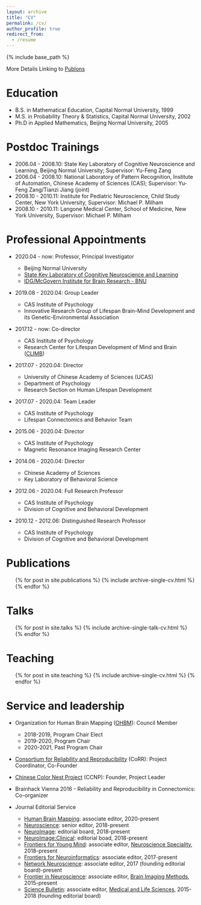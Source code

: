 ```yaml
---
layout: archive
title: "CV"
permalink: /cv/
author_profile: true
redirect_from:
  - /resume
---
```


{% include base_path %}

More Details Linking to [Publons](https://publons.com/researcher/1242801/xi-nian-zuo)

Education
======
* B.S. in Mathematical Education, Capital Normal University, 1999
* M.S. in Probability Theory & Statistics, Capital Normal University, 2002
* Ph.D in Applied Mathematics, Beijing Normal University, 2005

Postdoc Trainings
======
* 2006.04 - 2008.10: State Key Laboratory of Cognitive Neuroscience and Learning, Beijing Normal University; Supervisor: Yu-Feng Zang
* 2006.04 - 2008.10: National Laboratory of Pattern Recognition, Institute of Automation, Chinese Academy of Sciences (CAS); Supervisor: Yu-Feng Zang/Tianzi Jiang (joint)
* 2008.10 - 2010.11: Institute for Pediatric Neuroscience, Child Study Center, New York University, Supervisor: Michael P. Milham
* 2008.10 - 2010.11: Langone Medical Center, School of Medicine, New York University, Supervisor: Michael P. Milham

Professional Appointments
======
* 2020.04 - now: Professor, Principal Investigator
  * Beijing Normal University
  * [State Key Laboratory of Cognitive Neuroscience and Learning](http://brain.bnu.edu.cn/en/Home)
  * [IDG/McGovern Institute for Brain Research - BNU](http://imibr.bnu.edu.cn/en)

* 2019.08 - 2020.04: Group Leader
  * CAS Institute of Psychology
  * Innovative Research Group of Lifespan Brain-Mind Development and its Genetic-Environmental Association
  
* 2017.12 - now: Co-director
  * CAS Institute of Psychology
  * Research Center for Lifespan Development of Mind and Brain ([CLIMB](https://climbgroup.org))

* 2017.07 - 2020.04: Director
  * University of Chinese Academy of Sciences (UCAS)
  * Department of Psychology
  * Research Section on Human Lifespan Development 
  
* 2017.07 - 2020.04: Team Leader
  * CAS Institute of Psychology
  * Lifespan Connectomics and Behavior Team

* 2015.06 - 2020.04: Director
  * CAS Institute of Psychology
  * Magnetic Resonance Imaging Research Center
  
* 2014.06 - 2020.04: Director
  * Chinese Academy of Sciences
  * Key Laboratory of Behavioral Science
  
* 2012.06 - 2020.04: Full Research Professor
  * CAS Institute of Psychology
  * Division of Cognitive and Behavioral Development
  
* 2010.12 - 2012.06: Distinguished Research Professor
  * CAS Institute of Psychology
  * Division of Cognitive and Behavioral Development
  
Publications
======
  <ul>{% for post in site.publications %}
    {% include archive-single-cv.html %}
  {% endfor %}</ul>
  
Talks
======
  <ul>{% for post in site.talks %}
    {% include archive-single-talk-cv.html %}
  {% endfor %}</ul>
  
Teaching
======
  <ul>{% for post in site.teaching %}
    {% include archive-single-cv.html %}
  {% endfor %}</ul>
  
Service and leadership
======
* Organization for Human Brain Mapping ([OHBM](https://www.humanbrainmapping.org)): Council Member
  * 2018-2019, Program Chair Elect
  * 2019-2020, Program Chair 
  * 2020-2021, Past Program Chair
  
* [Consortium for Reliability and Reproducibility](https://www.frontiersin.org/research-topics/5137/reliability-and-reproducibility-in-functional-connectomics) (CoRR): Project Coordinator, Co-Founder

* [Chinese Color Nest Project](https://github.com/zuoxinian/CCNP) (CCNP): Founder, Project Leader

* Brainhack Vienna 2016 - Reliability and Reproducibility in Connectomics: Co-organizer

* Journal Editorial Service
  * [Human Brain Mapping](https://onlinelibrary.wiley.com/journal/10970193): associate editor, 2020-present
  * [Neuroscience](https://www.editorialmanager.com/nsc/default.aspx): senior editor, 2018-present
  * [NeuroImage](https://www.sciencedirect.com/journal/neuroimage/about/editorial-board): editorial board, 2018-present
  * [NeuroImage:Clinical](https://www.sciencedirect.com/journal/neuroimage-clinical/about/editorial-board): editorial boad, 2018-present
  * [Frontiers for Young Mind](https://kids.frontiersin.org): associate editor, [Neuroscience Speciality](https://kids.frontiersin.org/specialties/neuroscience), 2018-present
  * [Frontiers for Neuroinformatics](https://www.frontiersin.org/journals/neuroinformatics): associate editor, 2017-present
  * [Network Neuroscience](https://www.mitpressjournals.org/journals/netn/editorial): associate editor, 2017 (founding editorial board)-present
  * [Frontier in Neuroscience](https://www.frontiersin.org/journals/neuroscience): associate editor, [Brain Imaging Methods](https://www.frontiersin.org/journals/all/sections/brain-imaging-methods), 2015-present
  * [Science Bulletin](https://www.sciencedirect.com/journal/science-bulletin): associate editor, [Medical and Life Sciences](https://mc03.manuscriptcentral.com/csb), 2015-2018 (founding editorial board)
